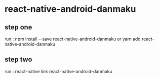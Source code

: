 # react-native-android-danmaku
## step one
run : npm install --save react-native-android-danmaku or yarn add react-native-android-danmaku
## step two
run : react-native link react-native-android-danmaku
